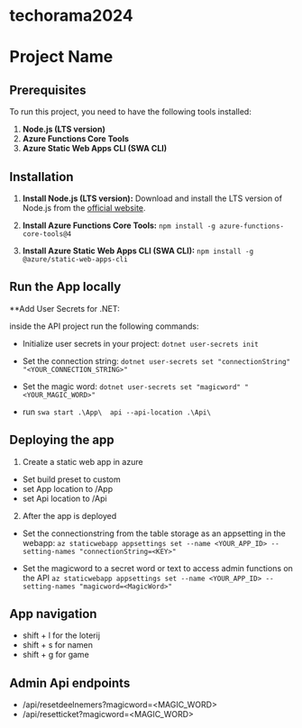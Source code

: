 # techorama2024

# Project Name

## Prerequisites

To run this project, you need to have the following tools installed:

1. **Node.js (LTS version)**
2. **Azure Functions Core Tools**
3. **Azure Static Web Apps CLI (SWA CLI)**

## Installation

1. **Install Node.js (LTS version):**
   Download and install the LTS version of Node.js from the [official website](https://nodejs.org/).

2. **Install Azure Functions Core Tools:**
   `npm install -g azure-functions-core-tools@4` 

3. **Install Azure Static Web Apps CLI (SWA CLI):**
   `npm install -g @azure/static-web-apps-cli`

## Run the App locally 
   **Add User Secrets for .NET:

   inside the API project run the following commands:

   - Initialize user secrets in your project:
      `dotnet user-secrets init`

   - Set the connection string:
      `dotnet user-secrets set "connectionString" "<YOUR_CONNECTION_STRING>"`

   - Set the magic word:
      `dotnet user-secrets set "magicword" "<YOUR_MAGIC_WORD>"`
 
 - run `swa start .\App\  api --api-location .\Api\`

## Deploying the app
 1. Create a static web app in azure 
 - Set build preset to custom 
 - set App location to /App
 - set Api location to /Api

2. After the app is deployed 

 - Set the connectionstring from the table storage as an appsetting in the webapp:
 `az staticwebapp appsettings set --name <YOUR_APP_ID> --setting-names "connectionString=<KEY>"`

 - Set the magicword to a secret word or text to access admin functions on the API
 `az staticwebapp appsettings set --name <YOUR_APP_ID> --setting-names "magicword=<MagicWord>"`


 ## App navigation

 - shift + l for the loterij
 - shift + s for namen
 - shift + g for game

 ## Admin Api endpoints

 - /api/resetdeelnemers?magicword=<MAGIC_WORD>
 - /api/resetticket?magicword=<MAGIC_WORD>

